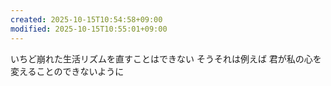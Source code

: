 ```yaml
---
created: 2025-10-15T10:54:58+09:00
modified: 2025-10-15T10:55:01+09:00
---
```


いちど崩れた生活リズムを直すことはできない
そうそれは例えば
君が私の心を変えることのできないように
